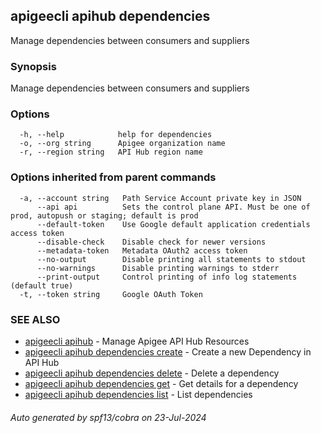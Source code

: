 ## apigeecli apihub dependencies

Manage dependencies between consumers and suppliers

### Synopsis

Manage dependencies between consumers and suppliers

### Options

```
  -h, --help            help for dependencies
  -o, --org string      Apigee organization name
  -r, --region string   API Hub region name
```

### Options inherited from parent commands

```
  -a, --account string   Path Service Account private key in JSON
      --api api          Sets the control plane API. Must be one of prod, autopush or staging; default is prod
      --default-token    Use Google default application credentials access token
      --disable-check    Disable check for newer versions
      --metadata-token   Metadata OAuth2 access token
      --no-output        Disable printing all statements to stdout
      --no-warnings      Disable printing warnings to stderr
      --print-output     Control printing of info log statements (default true)
  -t, --token string     Google OAuth Token
```

### SEE ALSO

* [apigeecli apihub](apigeecli_apihub.md)	 - Manage Apigee API Hub Resources
* [apigeecli apihub dependencies create](apigeecli_apihub_dependencies_create.md)	 - Create a new Dependency in API Hub
* [apigeecli apihub dependencies delete](apigeecli_apihub_dependencies_delete.md)	 - Delete a dependency
* [apigeecli apihub dependencies get](apigeecli_apihub_dependencies_get.md)	 - Get details for a dependency
* [apigeecli apihub dependencies list](apigeecli_apihub_dependencies_list.md)	 - List dependencies

###### Auto generated by spf13/cobra on 23-Jul-2024

